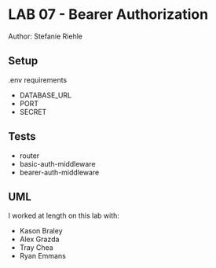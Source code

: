 # LAB 07 - Bearer Authorization

Author: Stefanie Riehle

## Setup

.env requirements

-   DATABASE_URL
-   PORT
-   SECRET

## Tests

-   router
-   basic-auth-middleware
-   bearer-auth-middleware

## UML


I worked at length on this lab with:
- Kason Braley
- Alex Grazda
- Tray Chea
- Ryan Emmans
